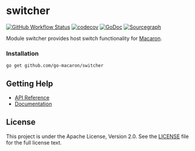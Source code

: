 # switcher 

[![GitHub Workflow Status](https://img.shields.io/github/workflow/status/go-macaron/switcher/Go?logo=github&style=for-the-badge)](https://github.com/go-macaron/switcher/actions?query=workflow%3AGo)
[![codecov](https://img.shields.io/codecov/c/github/go-macaron/switcher/master?logo=codecov&style=for-the-badge)](https://codecov.io/gh/go-macaron/switcher)
[![GoDoc](https://img.shields.io/badge/GoDoc-Reference-blue?style=for-the-badge&logo=go)](https://pkg.go.dev/github.com/go-macaron/switcher?tab=doc)
[![Sourcegraph](https://img.shields.io/badge/view%20on-Sourcegraph-brightgreen.svg?style=for-the-badge&logo=sourcegraph)](https://sourcegraph.com/github.com/go-macaron/switcher)

Module switcher provides host switch functionality for [Macaron](https://github.com/go-macaron/macaron).

### Installation

	go get github.com/go-macaron/switcher
	
## Getting Help

- [API Reference](https://gowalker.org/github.com/go-macaron/switcher)
- [Documentation](https://go-macaron.com/middlewares/switcher)

## License

This project is under the Apache License, Version 2.0. See the [LICENSE](LICENSE) file for the full license text.
